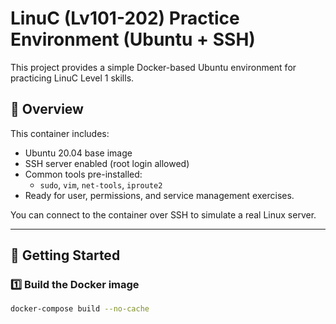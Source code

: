 # LinuC  (Lv101-202) Practice Environment (Ubuntu + SSH)

This project provides a simple Docker-based Ubuntu environment for practicing LinuC Level 1 skills.

## 📖 Overview
This container includes:
- Ubuntu 20.04 base image
- SSH server enabled (root login allowed)
- Common tools pre-installed:
  - `sudo`, `vim`, `net-tools`, `iproute2`
- Ready for user, permissions, and service management exercises.

You can connect to the container over SSH to simulate a real Linux server.

---

## 🚀 Getting Started

### 1️⃣ Build the Docker image
```bash
docker-compose build --no-cache
